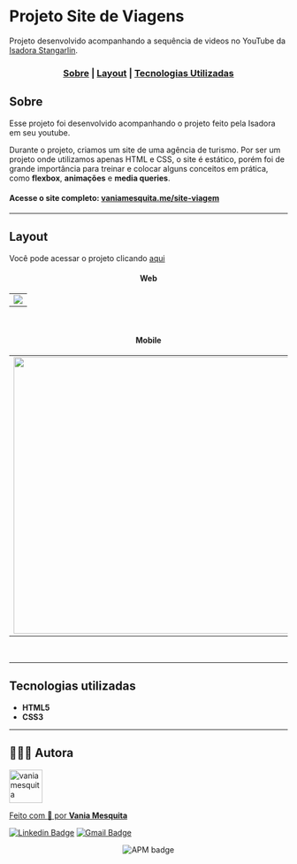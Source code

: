 # Projeto Site de Viagens
Projeto desenvolvido acompanhando a sequência de videos no YouTube da  [Isadora Stangarlin](https://github.com/isadorastan). 


### <p align="center"> [Sobre](#sobre) | [Layout](#layout) | [Tecnologias Utilizadas](#tecnologias-utilizadas) </p>
  

## Sobre 

Esse projeto foi desenvolvido acompanhando o projeto feito pela Isadora em seu youtube.

Durante o projeto, criamos um site de uma agência de turismo. Por ser um projeto onde utilizamos apenas HTML e CSS, o site é estático, porém foi de grande importância para treinar e colocar alguns conceitos em prática, como **flexbox**, **animações** e **media queries**.


#### Acesse o site completo: <a href="https://vaniamesquita.me/site-viagem/" target="_blank">vaniamesquita.me/site-viagem</a> 

---

## Layout

Você pode acessar o projeto clicando <a href="https://vaniamesquita.me/site-viagem/" target="_blank">aqui</a>


#### <p align="center">Web</p>

<table align="center">
   <tr>
    <td valign="top"><img src="assets/web.gif"> </td>
    
   </tr>
 </table>
 <br>


#### <p align="center">Mobile</p> 

<table align="center">
   <tr>
    <td valign="top"><img src="assets/mobile.gif" height="500"> </td>
  </tr>
 </table>
 <br>
 
 ---

## Tecnologias utilizadas

- **HTML5**
- **CSS3**


---

## 👩🏻‍💻 Autora

<a href="https://github.com/vaniamesquita"> <img src="https://avatars.githubusercontent.com/u/70303394?v=4" width="60px;" alt="vaniamesquita"/>
  
 Feito com :blue_heart: por <b>Vania Mesquita</b></a>  <a href="https://github.com/vaniamesquita"> </a>


[![Linkedin Badge](https://img.shields.io/badge/-LinkedIn-blue?style=flat-square&logo=Linkedin&logoColor=white&link=https://www.linkedin.com/in/vaniamesquita/)](https://www.linkedin.com/in/vaniamesquita/)
[![Gmail Badge](https://img.shields.io/badge/-vaniasalesm@gmail.com-D14836?style=flat-square&logo=Gmail&logoColor=white&link=mailto:vaniasalesm@gmail.com)](mailto:vaniasalesm@gmail.com)<br>


<p align="center"> <img alt="APM badge" src="https://img.shields.io/github/license/vaniamesquita/site-viagem"></p>
